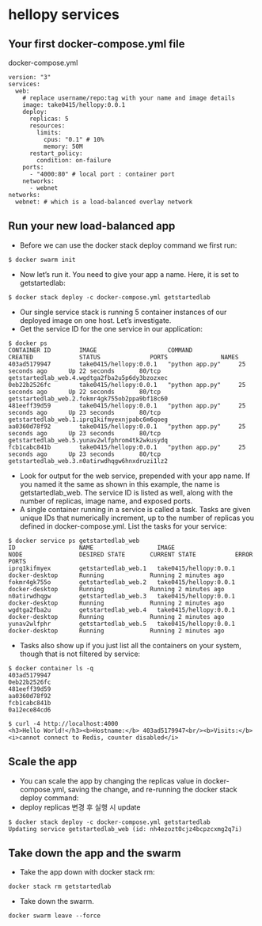 # hellopy services

## Your first docker-compose.yml file
docker-compose.yml
```
version: "3"
services:
  web:
    # replace username/repo:tag with your name and image details
    image: take0415/hellopy:0.0.1
    deploy:
      replicas: 5
      resources:
        limits:
          cpus: "0.1" # 10%
          memory: 50M
      restart_policy:
        condition: on-failure
    ports:
      - "4000:80" # local port : container port
    networks:
      - webnet
networks:
  webnet: # which is a load-balanced overlay network
```

## Run your new load-balanced app
- Before we can use the docker stack deploy command we first run:
```
$ docker swarm init
```

- Now let’s run it. You need to give your app a name. Here, it is set to getstartedlab:
```
$ docker stack deploy -c docker-compose.yml getstartedlab
```

- Our single service stack is running 5 container instances of our deployed image on one host. Let’s investigate.
- Get the service ID for the one service in our application:
```
$ docker ps
CONTAINER ID        IMAGE                    COMMAND             CREATED             STATUS              PORTS               NAMES
403ad5179947        take0415/hellopy:0.0.1   "python app.py"     25 seconds ago      Up 22 seconds       80/tcp              getstartedlab_web.4.wgdtga2fba2u5p6dy3bzozxec
0eb22b2526fc        take0415/hellopy:0.0.1   "python app.py"     25 seconds ago      Up 22 seconds       80/tcp              getstartedlab_web.2.fokmr4gk755ob2ppa9bf18c60
481eeff39d59        take0415/hellopy:0.0.1   "python app.py"     25 seconds ago      Up 23 seconds       80/tcp              getstartedlab_web.1.iprq1kifmyexnjpabc6m6qoeg
aa0360d78f92        take0415/hellopy:0.0.1   "python app.py"     25 seconds ago      Up 23 seconds       80/tcp              getstartedlab_web.5.yunav2wlfphrom4tk2wkusydq
fcb1cabc841b        take0415/hellopy:0.0.1   "python app.py"     25 seconds ago      Up 23 seconds       80/tcp              getstartedlab_web.3.n0atirwdhqgw6hnxdruzi1lz2
```

- Look for output for the web service, prepended with your app name. If you named it the same as shown in this example, the name is getstartedlab_web. The service ID is listed as well, along with the number of replicas, image name, and exposed ports.
- A single container running in a service is called a task. Tasks are given unique IDs that numerically increment, up to the number of replicas you defined in docker-compose.yml. List the tasks for your service:
```
$ docker service ps getstartedlab_web
ID                  NAME                  IMAGE                    NODE                DESIRED STATE       CURRENT STATE           ERROR               PORTS
iprq1kifmyex        getstartedlab_web.1   take0415/hellopy:0.0.1   docker-desktop      Running             Running 2 minutes ago
fokmr4gk755o        getstartedlab_web.2   take0415/hellopy:0.0.1   docker-desktop      Running             Running 2 minutes ago
n0atirwdhqgw        getstartedlab_web.3   take0415/hellopy:0.0.1   docker-desktop      Running             Running 2 minutes ago
wgdtga2fba2u        getstartedlab_web.4   take0415/hellopy:0.0.1   docker-desktop      Running             Running 2 minutes ago
yunav2wlfphr        getstartedlab_web.5   take0415/hellopy:0.0.1   docker-desktop      Running             Running 2 minutes ago
```

- Tasks also show up if you just list all the containers on your system, though that is not filtered by service:
```
$ docker container ls -q
403ad5179947
0eb22b2526fc
481eeff39d59
aa0360d78f92
fcb1cabc841b
0a12ece84cd6
```

```
$ curl -4 http://localhost:4000
<h3>Hello World!</h3><b>Hostname:</b> 403ad5179947<br/><b>Visits:</b> <i>cannot connect to Redis, counter disabled</i>
```

## Scale the app
- You can scale the app by changing the replicas value in docker-compose.yml, saving the change, and re-running the docker stack deploy command:
- deploy replicas 변경 후 실행 시 update
```
$ docker stack deploy -c docker-compose.yml getstartedlab
Updating service getstartedlab_web (id: nh4ezozt0cjz4bcpzcxmg2q7i)
```

## Take down the app and the swarm
- Take the app down with docker stack rm:
```
docker stack rm getstartedlab
```

- Take down the swarm.
```
docker swarm leave --force
```